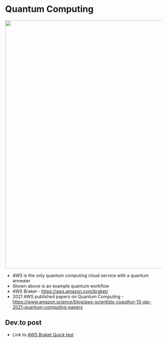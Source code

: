 # Quantum Computing

<img src="https://github.com/lynnlangit/Hello-AWS-Data-Services/blob/master/images/aws-braket-workflow.png" width=800>

- AWS is the only quantum computing cloud service with a quantum annealer
- Shown above is an example quantum workflow
- AWS Braket - https://aws.amazon.com/braket/
- 2021 AWS published papers on Quantum Computing - https://www.amazon.science/blog/aws-scientists-coauthor-13-qip-2021-quantum-computing-papers

## Dev.to post

- Link to [AWS Braket Quick test](https://dev.to/aws-heroes/aws-braket-trying-out-quantum-cloud-computing-35ad)

